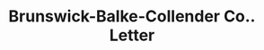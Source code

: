 ---
doi: 10.7916/D87H2WQ9
date_other: '1918'
date_other_textual: '1918'
form: correspondence
genre:
- Letters (correspondence)
name:
- Brunswick-Balke-Collender Co.
object_in_context_url: https://biggert.cul.columbia.edu/items/view/ave_biggert_01605
subject_hierarchical_geographic:
- Milwaukee, Wisconsin, United States
subject_name:
- Brunswick-Balke-Collender Co.
title: Brunswick-Balke-Collender Co.. Letter
sort_title: Brunswick-Balke-Collender Co.. Letter
call_number: ave_biggert_01605
coordinates:
- 43.05,-87.95
pid: ave_biggert_01605
identifiers: ave_biggert_01605
thumbnail: https://derivativo-2.library.columbia.edu/iiif/2/ldpd:343968/full/!256,256/0/native.jpg
permalink: "/biggert/ave_biggert_01605/"
layout: iiif-image-page
---